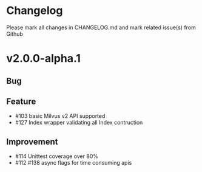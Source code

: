 # Changelog

Please mark all changes in CHANGELOG.md and mark related issue(s) from Github

# v2.0.0-alpha.1

## Bug

## Feature
-  \#103 basic Milvus v2 API supported
-  \#127 Index wrapper validating all Index contruction

## Improvement
-  \#114 Unittest coverage over 80%
-  \#112 \#138 async flags for time consuming apis

